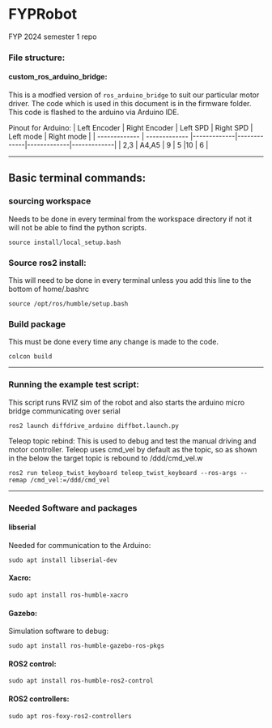 # FYPRobot
FYP 2024 semester 1 repo

### File structure:
#### custom_ros_arduino_bridge:
This is a modfied version of `ros_arduino_bridge` to suit our particular motor driver. The code which is used in this document is in the firmware folder. This code is flashed to the arduino via Arduino IDE. 

Pinout for Arduino:
| Left Encoder  | Right Encoder | Left SPD    | Right SPD   | Left mode   | Right mode  |
| ------------- | ------------- |-------------|-------------|-------------|-------------|
| 2,3           | A4,A5         | 9           | 5           |10           | 6           |

----------------------------------------------------------------------------------------------------------------------------------
## Basic terminal commands:
### sourcing workspace
Needs to be done in every terminal from the workspace directory if not it will not be able to find the python scripts.
```
source install/local_setup.bash
```
### Source ros2 install:
This will need to be done in every terminal unless you add this line to the bottom of home/.bashrc
```
source /opt/ros/humble/setup.bash
```
### Build package
This must be done every time any change is made to the code. 
```
colcon build
```
----------------------------------------------------------------------------------------------------------------------------------
### Running the example test script:
This script runs RVIZ sim of the robot and also starts the arduino micro bridge communicating over serial
```
ros2 launch diffdrive_arduino diffbot.launch.py
```
Teleop topic rebind:
This is used to debug and test the manual driving and motor controller. Teleop uses cmd_vel by default as the topic, so as shown in the below the target topic is rebound to /ddd/cmd_vel.w
```
ros2 run teleop_twist_keyboard teleop_twist_keyboard --ros-args --remap /cmd_vel:=/ddd/cmd_vel
```
----------------------------------------------------------------------------------------------------------------------------------
### Needed Software and packages
#### libserial
Needed for communication to the Arduino:
```
sudo apt install libserial-dev
```
#### Xacro:
```
sudo apt install ros-humble-xacro
```
#### Gazebo:
Simulation software to debug:
```
sudo apt install ros-humble-gazebo-ros-pkgs
```
#### ROS2 control:
```
sudo apt install ros-humble-ros2-control
```
#### ROS2 controllers:
```
sudo apt ros-foxy-ros2-controllers
```
